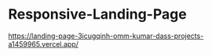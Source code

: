 # Responsive-Landing-Page

https://landing-page-3icugqinh-omm-kumar-dass-projects-a1459965.vercel.app/
